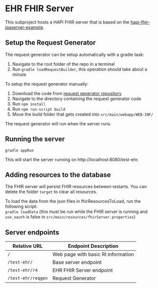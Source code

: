 # EHR FHIR Server
This subproject hosts a HAPI FHIR server that is based on the [hapi-fhir-jpaserver-example](https://github.com/jamesagnew/hapi-fhir/tree/master/hapi-fhir-jpaserver-example).

## Setup the Request Generator
The request generator can be setup automatically with a gradle task:
1. Navigate to the root folder of the repo in a terminal
2. Run `gradle loadRequestBuilder`, this operation should take about a minute

To setup the request generator manually:
1. Download the code from [request generator repository](https://github.com/HL7-DaVinci/crd-request-generator)
2. Navigate to the directory containing the request generator code
3. Run `npm install`
4. Run `npm run-script build`
5. Move the build folder that gets created into `src/main/webapp/WEB-INF/`

The request generator will run when the server runs.

## Running the server
`gradle appRun`

This will start the server running on http://localhost:8080/test-ehr.

## Adding resources to the database
The FHIR server will persist FHIR resources between restarts. You can delete the folder `target` to clear all resources.

To load the data from the json files in fhirResourcesToLoad, run the following script:  
`gradle loadData` (this must be run while the FHIR server is running and `use_oauth` is false in `src/main/resources/fhirServer.properties`)

## Server endpoints
|Relative URL|Endpoint Description|
|----|----|
|`/`|Web page with basic RI information|
|`/test-ehr/`|Base server endpoint|
|`/test-ehr/r4`|EHR FHIR Server endpoint|
|`/test-ehr/reqgen`|Request Generator|

